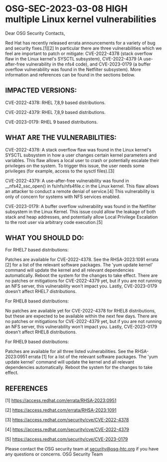 # OSG-SEC-2023-03-08 HIGH multiple Linux kernel vulnerabilities

Dear OSG Security Contacts,

Red Hat has recently released errata announcements for a variety of bug and security fixes.[1][2] In particular there are three vulnerabilities which we feel are important to patch or mitigate: CVE-2022-4378 (stack overflow flaw in the Linux kernel's SYSCTL subsystem), CVE-2022-4379 (A use-after-free vulnerability in the nfs4 code), and CVE-2023-0179 (a buffer overflow vulnerability was found in the Netfilter subsystem). More information and references can be found in the sections below.

## IMPACTED VERSIONS:

CVE-2022-4378: RHEL 7,8,9 based distributions.

CVE-2022-4379: RHEL 7,8,9 based distributions.

CVE-2023-0179: RHEL 9 based distributions.

## WHAT ARE THE VULNERABILITIES:

CVE-2022-4378: A stack overflow flaw was found in the Linux kernel's SYSCTL subsystem in how a user changes certain kernel parameters and variables. This flaw allows a local user to crash or potentially escalate their privileges on the system. To trigger this issue, the user needs some privileges (for example, access to the sysctl files).[3]

CVE-2022-4379: A use-after-free vulnerability was found in __nfs42_ssc_open() in fs/nfs/nfs4file.c in the Linux kernel. This flaw allows an attacker to conduct a remote denial of service.[4] This vulnerability is only of concern for systems with NFS services enabled.

CVE-2023-0179: A buffer overflow vulnerability was found in the Netfilter subsystem in the Linux Kernel. This issue could allow the leakage of both stack and heap addresses, and potentially allow Local Privilege Escalation to the root user via arbitrary code execution.[5]

## WHAT YOU SHOULD DO:

For RHEL7 based distributions:

Patches are available for CVE-2022-4378. See the RHSA-2023:1091 errata [2] for a list of the relevant software packages. The 'yum update kernel' command will update the kernel and all relevant dependencies automatically. Reboot the system for the changes to take effect. There are no patches or mitigations for CVE-2022-4379 yet, but if you are not running an NFS server, this vulnerability won't impact you. Lastly, CVE-2023-0179 doesn't affect RHEL7 distributions.

For RHEL8 based distributions:

No patches are available yet for CVE-2022-4378 for RHEL8 distributions, but these are expected to be available within the next few days. There are no patches or mitigations for CVE-2022-4379 yet, but if you are not running an NFS server, this vulnerability won't impact you. Lastly, CVE-2023-0179 doesn't affect RHEL8 distributions.

For RHEL9 based distributions:

Patches are available for all three listed vulnerabilities. See the RHSA-2023:0951 errata [1] for a list of the relevant software packages. The 'yum update kernel' command will update the kernel and all relevant dependencies automatically. Reboot the system for the changes to take effect.

## REFERENCES

[1] https://access.redhat.com/errata/RHSA-2023:0951

[2] https://access.redhat.com/errata/RHSA-2023:1091

[3] https://access.redhat.com/security/cve/CVE-2022-4378

[4] https://access.redhat.com/security/cve/CVE-2022-4379

[5] https://access.redhat.com/security/cve/CVE-2023-0179

Please contact the OSG security team at security@osg-htc.org if you have any questions or concerns.
OSG Security Team
